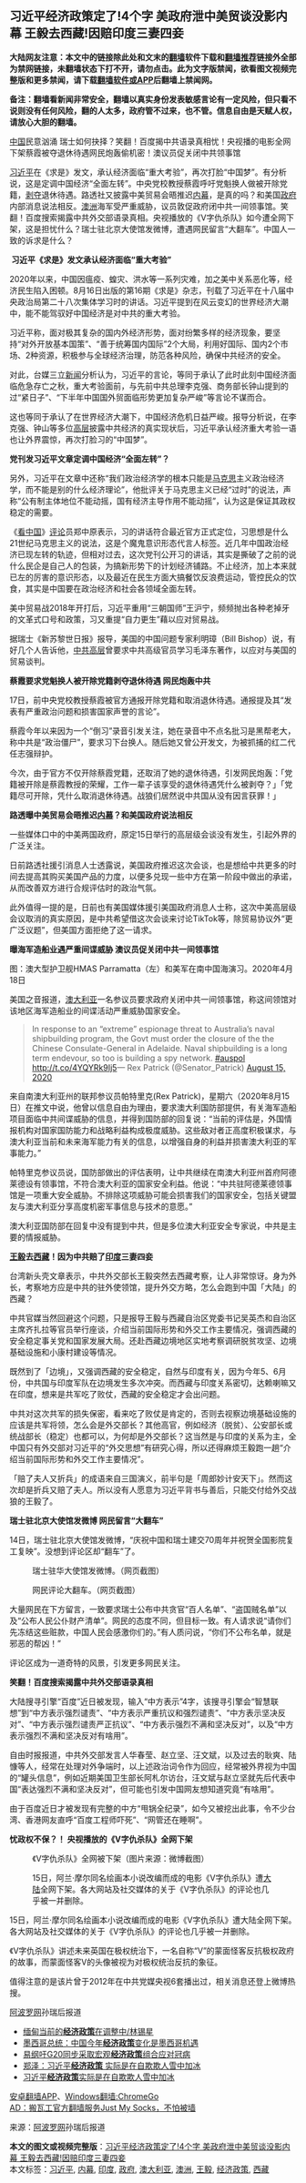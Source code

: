  <h2>习近平经济政策定了!4个字 美政府泄中美贸谈没影内幕 王毅去西藏!因赔印度三妻四妾</h2> <p class="notice"><b>大陆网友注意：本文中的链接除此处和文末的<a href="https://github.com/bannedbook/fanqiang" >翻墙</a>软件下载和<a href="https://github.com/killgcd/justmysocks/blob/master/README.md">翻墙推荐</a>链接外全部为禁网链接，未翻墙状态下打不开，请勿点击。此为文字版禁闻，欲看图文视频完整版和更多禁闻，请下载<a href="https://github.com/bannedbook/fanqiang">翻墙软件或APP</a>后翻墙上禁闻网。</p><p>备注：翻墙看新闻非常安全，翻墙以真实身份发表敏感言论有一定风险，但只看不说则没有任何风险，翻的人太多，政府管不过来，也不管。信息自由是天赋人权，请放心大胆的翻墙。</b></p>  <div class="entry"> <p id="summary"><span class='wp_keywordlink_affiliate'><a href="https://www.bannedbook.org/" title="中国" target="_blank">中国</a></span>民意汹涌 瑞士如何抉择？笑翻！百度揭中共语录真相忧！央视播的电影全网下架蔡霞被夺退休待遇网民炮轰偷机密！澳议员促关闭中共领事馆</p> <p><a href="https://www.bannedbook.org/bnews/tag/%e4%b9%a0%e8%bf%91%e5%b9%b3/" class="st_tag internal_tag" rel="tag" title="标签 习近平 下的日志">习近平</a>在《求是》发文，承认经济面临“重大考验”，再次打脸“中国梦”。有分析说，这是定调中国经济“全面左转”。中央党校教授蔡霞呼吁党魁换人做被开除党籍，<span class='wp_keywordlink'><a href="https://www.bannedbook.org/forum2/topic21.html" title="《剥夺》 黄建民 著" target="_blank">剥夺</a></span>退休待遇。路透社又披露中美贸易会晤推迟<span class='wp_keywordlink_affiliate'><a href="https://www.bannedbook.org/bnews/ccpdope/" title="中共高层内幕" target="_blank">内幕</a></span>，是真的吗？和美国<a href="https://www.bannedbook.org/bnews/tag/%e6%94%bf%e5%ba%9c/" class="st_tag internal_tag" rel="tag" title="标签 政府 下的日志">政府</a>内部消息说法相反。<a href="https://www.bannedbook.org/bnews/tag/%e6%be%b3%e6%b4%b2/" class="st_tag internal_tag" rel="tag" title="标签 澳洲 下的日志">澳洲</a>海军受严重威胁，议员敦促政府闭中共一间领事馆。笑翻！百度搜索揭露中共外交部语录真相。央视播放的《V字仇杀队》如今遭全网下架，这是担忧什么？瑞士驻北京大使馆发微博，遭遇网民留言“大翻车”。中国人一致的诉求是什么？</p> <p><strong>&nbsp;习近平《求是》发文承认经济面临“重大考验”</strong></p> <p>2020年以来，中国因瘟疫、蝗灾、洪水等一系列灾难，加之美中关系恶化等，经济民生陷入困顿。8月16日出版的第16期《求是》杂志，刊载了习近平在十八届中央政治局第二十八次集体学习时的讲话。习近平提到在风云变幻的世界经济大潮中，能不能驾驭好中国经济是对中共的重大考验。</p> <p>习近平称，面对极其复杂的国内外经济形势，面对纷繁多样的经济现象，要坚持“对外开放基本国策”、“善于统筹国内国际”2个大局，利用好国际、国内2个市场、2种资源，积极参与全球经济治理，防范各种风险，确保中共经济的安全。</p> <p>对此，台媒三立<span class='wp_keywordlink_affiliate'><a href="https://www.bannedbook.org/" title="新闻">新闻</a></span>分析认为，习近平的言论，等同于承认了此时此刻中国经济面临危急存亡之秋，重大考验面前，与先前中共总理李克强、商务部长钟山提到的过“紧日子”、“下半年中国国外贸面临形势更加复杂严峻”等言论不谋而合。</p> <p>这也等同于承认了在世界经济大潮下，中国经济危机日益严峻。报导分析说，在李克强、钟山等多位<span class='wp_keywordlink_affiliate'><a href="https://www.bannedbook.org/bnews/ccpdope/" title="中共高层内幕" target="_blank">高层</a></span>披露中共经济的真实现状后，习近平承认经济重大考验一语也让外界震惊，再次打脸习的“中国梦”。</p> <p><strong>党刊发习近平文章定调中国经济“全面左转”？</strong></p> <p>另外，习近平在文章中还称“我们政治经济学的根本只能是<span class='wp_keywordlink'><a href="https://www.bannedbook.org/forum2/topic105.html" title="《马克思的成魔之路》" target="_blank">马克思</a></span>主义政治经济学，而不能是别的什么经济理论”，他批评关于马克思主义已经“过时”的说法，声称“公有制主体地位不能动摇，国有经济主导作用不能动摇”，认为这是保证其政权稳定的需要。</p> <p>《<span class='wp_keywordlink_affiliate'><a href="https://www.secretchina.com/" title="看中国" target="_blank">看中国</a></span>》<span class='wp_keywordlink_affiliate'><a href="https://www.bannedbook.org/bnews/comments/" title="新闻评论" target="_blank">评论</a></span>员郑中原表示，习的讲话符合最近官方正式定位，习思想是什么21世纪马克思主义的说法，这是个魔鬼意识形态代言人标签。近几年中国政治经济已现左转的轨迹，但相对过去，这次党刊公开习的讲话，其实是撕破了之前的说什么民企是自己人的包装，为搞新形势下的计划经济铺路。不止经济，加上本来就已左的厉害的意识形态，以及最近在民生方面大搞餐饮反浪费运动，管控民众的饮食，其实是中国要在政治经济和社会各领域全面左转。</p> <p>美中贸易战2018年开打后，习近平重用“三朝国师”王沪宁，频频抛出各种老掉牙的文革式口号和政策，习又重提“自力更生”藉以应对贸易战。</p> <p>据瑞士《新苏黎世日报》报导，美国的中国问题专家利明璋（Bill Bishop）说，有好几个人告诉他，<span class='wp_keywordlink_affiliate'><a href="https://www.bannedbook.org/bnews/ccpdope/" title="中共高层" target="_blank">中共高层</a></span>曾要求中共高级官员学习毛泽东著作，以应对与美国的贸易谈判。</p>  <p><strong>蔡霞要求党魁换人被开除党籍剥夺退休待遇 网民炮轰中共&nbsp;</strong></p> <p>17日，前中央党校教授蔡霞被官方通报开除党籍和取消退休待遇。通报提及其“发表有严重政治问题和损害国家声誉的言论”。</p> <p>蔡霞今年以来因为一个“倒习”录音引发关注，她在录音中不点名批习是黑帮老大，称中共是“政治僵尸”，要求习下台换人。随后她又曾公开发文，为被抓捕的红二代任志强辩护。</p> <p>今次，由于官方不仅开除蔡霞党籍，还取消了她的退休待遇，引发网民炮轰：「党籍被开除是蔡霞教授的荣耀，工作一辈子该享受的退休待遇凭什么被剥夺？」「党籍尽可开除，凭什么取消退休待遇。战狼们居然说中共国从没有因言获罪！」</p> <p><strong>路透曝中美贸易会晤推迟<a href="https://www.bannedbook.org/bnews/tag/%E5%86%85%E5%B9%95/" class="st_tag internal_tag" rel="tag" title="标签 内幕 下的日志">内幕</a>？和美国政府说法相反</strong></p> <p>一些媒体口中的中美两国政府，原定15日举行的高层级会谈没有发生，引起外界的广泛关注。</p> <p>日前路透社援引消息人士透露说，美国政府推迟这次会谈，也是想给中共更多的时间去提高其购买美国产品的力度，以便多兑现一些中方在第一阶段中做出的承诺，从而改善双方进行合规评估时的政治气氛。</p> <p>此外值得一提的是，日前也有美国媒体援引美国政府消息人士称，这次中美高层级会议取消的真实原因，是中共希望借这次会谈来讨论TikTok等，除贸易协议外“更广泛议题”，但美国方面拒绝了这一请求。</p> <p><strong>曝海军造船业遇严重间谍威胁 澳议员促关闭中共一间领事馆</strong></p> <p>图：澳大型护卫舰HMAS Parramatta（左）和美军在南中国海演习。2020年4月18日</p> <p>美国之音报道，<a href="https://www.bannedbook.org/bnews/tag/%e6%be%b3%e5%a4%a7%e5%88%a9%e4%ba%9a/" class="st_tag internal_tag" rel="tag" title="标签 澳大利亚 下的日志">澳大利亚</a>一名参议员要求政府关闭中共一间领事馆，称这间领馆对该地区海军造船业的间谍活动严重威胁国家安全。</p> <blockquote><p>In response to an “extreme” espionage threat to Australia’s naval shipbuilding program, the Govt must order the closure of the the Chinese Consulate-General in Adelaide. Naval shipbuilding is a long term endevour, so too is building a spy network. <a href="http://twitter.com/hashtag/auspol?src=hash&amp;ref_src=twsrc%5Etfw">#auspol</a> <a href="http://t.co/4YQYRk9Ij5">http://t.co/4YQYRk9Ij5</a>— Rex Patrick (@Senator_Patrick) <a href="http://twitter.com/Senator_Patrick/status/1294782574745673728?ref_src=twsrc%5Etfw">August 15, 2020</a></p> </blockquote> <p>来自南澳大利亚州的联邦参议员帕特里克(Rex Patrick)，星期六（2020年8月15日）在推文中说，他曾以信息自由为理由，要求澳大利国防部提供，有关海军造船项目面临中共间谍威胁的信息，并得到国防部的回复说：“当前的评估是，外国情报机构对国家国防能力和战略利益构成极度威胁。这些敌对者正高度积极谋求，与澳大利亚当前和未来海军能力有关的信息，以增强自身的利益并损害澳大利亚的军事能力。”</p> <p>帕特里克参议员说，国防部做出的评估表明，让中共继续在南澳大利亚州首府阿德莱德设有领事馆，不符合澳大利亚的国家安全利益。他说：“中共驻阿德莱德领事馆是一项重大安全威胁。不排除这项威胁可能会损害我们的国家安全，包括关键盟友与澳大利亚分享高度机密军事信息与技术的意愿。”</p> <p>澳大利亚国防部在回复中没有提到中共，但是多位澳大利亚安全专家说，中共是主要的情报威胁。</p> <p><strong><a href="https://www.bannedbook.org/bnews/tag/%e7%8e%8b%e6%af%85/" class="st_tag internal_tag" rel="tag" title="标签 王毅 下的日志">王毅</a>去<a href="https://www.bannedbook.org/bnews/tag/%e8%a5%bf%e8%97%8f/" class="st_tag internal_tag" rel="tag" title="标签 西藏 下的日志">西藏</a>！因为中共赔了<a href="https://www.bannedbook.org/bnews/tag/%e5%8d%b0%e5%ba%a6/" class="st_tag internal_tag" rel="tag" title="标签 印度 下的日志">印度</a>三妻四妾</strong></p> <p>台湾新头壳文章表示，中共外交部长王毅突然去西藏考察，让人非常惊讶。身为外长，考察地方应是中共的驻外使领馆，提升外交方略，怎么会跑到中国「大陆」的西藏？</p> <p>中共官媒当然回避这个问题，只是报导王毅与西藏自治区党委书记吴英杰和自治区主席齐扎拉等官员举行座谈，介绍当前国际形势和外交工作主要情况，强调西藏的安全稳定事关党和国家发展大局。还赴西藏边境地区实地考察调研脱贫攻坚、边境基础设施和小康村建设等情况。</p> <p>既然到了「边境」，又强调西藏的安全稳定，自然与印度有关，因为今年5、6月份，中共国与印度军队在边境发生多次冲突。而西藏与印度关系密切，达赖喇嘛又在印度，想来是共军吃了败仗，西藏的安全稳定才会出问题。</p> <p>中共对这次共军的损失保密，看来吃了败仗是肯定的，否则去视察边境基础设施的应该是共军将领，怎么会是外交部长？其他高官，例如经济（脱贫）、公安部长或统战部长（稳定）也都可以，为何却是外交部长？这当然是与印度的关系为主，全中国只有外交部对习近平的“外交思想”有研究心得，所以还得麻烦王毅跑一趟“介绍当前国际形势和外交工作主要情况”。</p> <p>「赔了夫人又折兵」的成语来自三国演义，前半句是「周郎妙计安天下」。然而这次却是折兵又赔了夫人。所以没有人愿意为习近平背书与善后，只能交付给外交战狼的王毅了。</p> <p><strong>瑞士驻北京大使馆发微博 网民留言“大翻车”</strong></p> <p>14日，瑞士驻北京大使馆发微博，“庆祝中国和瑞士建交70周年并祝贺全国影院复工复映”。没想到评论区却“翻车”了。</p> <figure id="attachment_12336658"><figcaption>瑞士驻华大使馆发微博。（网页截图）</figcaption></figure> <figure id="attachment_12336660"><figcaption>网民评论大翻车。（网页截图）</figcaption></figure> <p>大量网民在下方留言，一致要求瑞士公布中共贪官“百人名单”、“盗国贼名单”以及“公布人民公仆财产清单”。网民的态度不同，但目标一致。有人请求说“请你们先冻结这些赃款，中国人民会感激你们的。”有人质问说，“你们不公布名单，就是邪恶的帮凶！”</p>  <p>评论区成为一道奇特的风景，引发更多网民关注。</p> <p><strong>笑翻！百度搜索揭露中共外交部语录真相</strong></p> <p>大陆搜寻引擎“百度”近日被发现，输入“中方表示”4字，该搜寻引擎会“智慧联想”到“中方表示强烈谴责”、“中方表示严重抗议和强烈谴责”、“中方表示坚决反对”、“中方表示强烈谴责严正抗议”、“中方表示强烈不满和坚决反对”，以及“中方表示强烈不满和坚决反对有啥用”。</p> <p>自由时报报道，中共外交部发言人华春莹、赵立坚、汪文斌，以及过去的耿爽、陆慷等人，经常在处理对外争端时，以上述政治词令作为回应，经常被外界视为中国的“罐头信息”，例如近期美国卫生部长阿札尔访台，汪文斌与赵立坚就先后代表中国“表达强烈不满和坚决反对”，但可能也引发中国网友想知道究竟“有啥用”。</p> <p>由于百度近日才被发现有完整的中方“甩锅全纪录”，如今又被挖出此事，令不少台湾、香港网友直呼“百度工程师吓死”、“网管还在睡啊”。</p> <p><strong>忧政权不保？！ 央视播放的《V字仇杀队》全网下架</strong></p> <figure><figcaption> <p>《V字仇杀队》全网被下架（图片来源：微博截图）</p> <p>15日，阿兰·摩尔同名绘画本小说改编而成的电影《V字仇杀队》遭<span class='wp_keywordlink_affiliate'><a href="https://www.bannedbook.org/" title="大陆" target="_blank">大陆</a></span>全网下架。各大网站及社交媒体的关于《V字仇杀队》的评论也几乎被一并删除。</figcaption></figure> <p>15日，阿兰·摩尔同名绘画本小说改编而成的电影《V字仇杀队》遭大陆全网下架。各大网站及社交媒体的关于《V字仇杀队》的评论也几乎被一并删除。</p> <p>《V字仇杀队》讲述未来英国在极权统治下，一名自称“V”的蒙面怪客反抗极权政府的故事，而蒙面怪客V的头像被视为对极权统治反抗的象征。</p> <p>值得注意的是该片曾于2012年在中共党媒央视6套播出过，相关消息还登上微博热搜。</p> <p><span class='wp_keywordlink_affiliate'><a href="https://www.aboluowang.com/" title="阿波罗网" target="_blank">阿波罗网</a></span>孙瑞后报道</p> <ul class='op-related-articles' title='相关阅读'> <li><a href='https://www.bannedbook.org/bnews/baitai/20200629/1352375.html' target='_blank'>缅甸当前的<b>经济政策</b>在调整中/林锡星</a></li> <li><a href='https://www.bannedbook.org/bnews/headline/20200525/1334267.html' target='_blank'>墨西哥总统：中国今年<b>经济政策</b>变化是墨西哥机遇</a></li> <li><a href='https://www.bannedbook.org/bnews/baitai/20200326/1300936.html' target='_blank'>易纲吁G20同步采取宏观<b>经济政策</b>组合应对冠病</a></li> <li><a href='https://www.bannedbook.org/bnews/comments/20200106/1254127.html' target='_blank'>郑泽：习近平<b>经济政策</b> 实际是在自欺欺人雪中加冰</a></li> <li><a href='https://www.bannedbook.org/bnews/baitai/20200104/1252989.html' target='_blank'>习近平<b>经济政策</b>实际是在自欺欺人雪中加冰</a></li> </ul> <div class="texttj"> <a href="https://github.com/bannedbook/fanqiang/wiki/%E7%A6%81%E9%97%BB%E7%BD%91%E5%AE%89%E5%8D%93%E7%BF%BB%E5%A2%99%E6%96%B0%E9%97%BBAPP" target="_blank">安卓翻墙APP</a>、<a href="https://github.com/bannedbook/fanqiang/wiki/Chrome%E4%B8%80%E9%94%AE%E7%BF%BB%E5%A2%99%E5%8C%85" target="_blank">Windows翻墙:ChromeGo</a><br/> <a href="https://github.com/killgcd/justmysocks/blob/master/README.md" target="_blank">AD：搬瓦工官方翻墙服务Just My Socks，不怕被墙</a> </div><p> 来源：<a href="https://www.aboluowang.com/2020/0817/1490408.html" target="_blank">阿波罗网</a>孙瑞后报道 </p> <a name='sharetosocial'></a>         <div><b>本文的图文或视频完整版</b>：<a href='https://www.bannedbook.org/bnews/topimagenews/20200817/1381657.html'>习近平经济政策定了!4个字 美政府泄中美贸谈没影内幕 王毅去西藏!因赔印度三妻四妾</a></div>  </div><!--END ENTRY--> <div class="postfooter"> <div>本文标签：<a href="https://www.bannedbook.org/bnews/tag/%e4%b9%a0%e8%bf%91%e5%b9%b3/" rel="tag">习近平</a>, <a href="https://www.bannedbook.org/bnews/tag/%E5%86%85%E5%B9%95/" rel="tag">内幕</a>, <a href="https://www.bannedbook.org/bnews/tag/%e5%8d%b0%e5%ba%a6/" rel="tag">印度</a>, <a href="https://www.bannedbook.org/bnews/tag/%e6%94%bf%e5%ba%9c/" rel="tag">政府</a>, <a href="https://www.bannedbook.org/bnews/tag/%e6%be%b3%e5%a4%a7%e5%88%a9%e4%ba%9a/" rel="tag">澳大利亚</a>, <a href="https://www.bannedbook.org/bnews/tag/%e6%be%b3%e6%b4%b2/" rel="tag">澳洲</a>, <a href="https://www.bannedbook.org/bnews/tag/%e7%8e%8b%e6%af%85/" rel="tag">王毅</a>, <a href="https://www.bannedbook.org/bnews/tag/%E7%BB%8F%E6%B5%8E%E6%94%BF%E7%AD%96/" rel="tag">经济政策</a>, <a href="https://www.bannedbook.org/bnews/tag/%e8%a5%bf%e8%97%8f/" rel="tag">西藏</a></div>  </div><!--END POSTFOOTER--> 